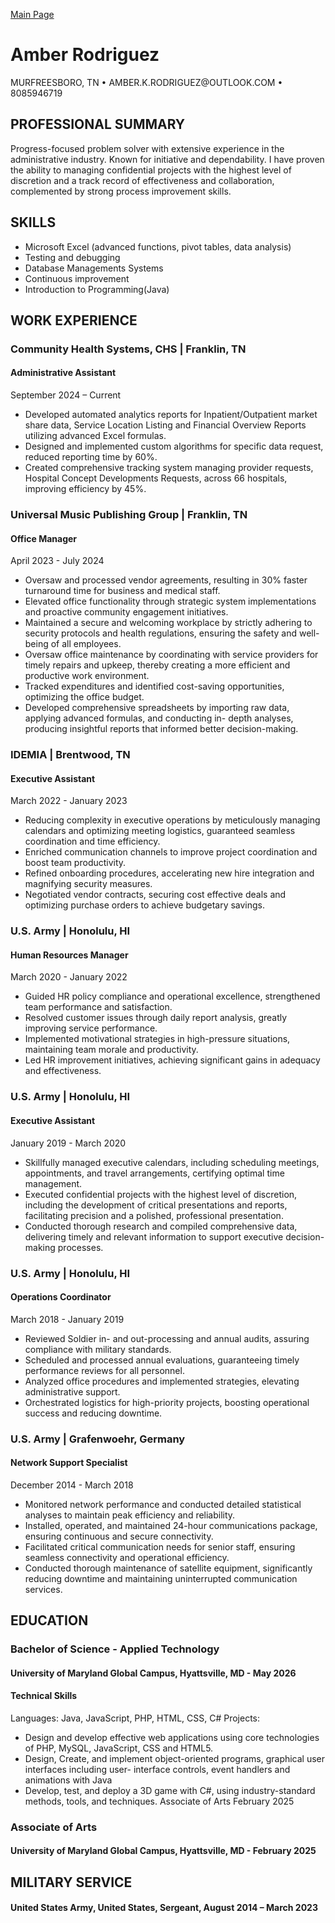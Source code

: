 <a href="https://amberkrodriguez.github.io/Portfolio-/">Main Page</a> 

<h1>Amber Rodriguez</h1>
MURFREESBORO, TN • AMBER.K.RODRIGUEZ@OUTLOOK.COM • 8085946719

<h2>PROFESSIONAL SUMMARY</h2>
Progress-focused problem solver with extensive experience in the administrative industry. Known for initiative and dependability. I have proven the ability to managing confidential projects with the highest level of discretion and a track record of effectiveness and collaboration, complemented by strong process improvement skills.


<h2>SKILLS</h2>
  <ul>
    <li>Microsoft Excel (advanced functions, pivot tables, data analysis)</li>
    <li>Testing and debugging</li>
    <li>Database Managements Systems</li>
    <li>Continuous improvement</li>
    <li>Introduction to Programming(Java)</li>
  </ul>

<h2>WORK EXPERIENCE</h2>

<h3>Community Health Systems, CHS | Franklin, TN</h3>
<h4>Administrative Assistant</h4>
September 2024 – Current
<ul>
  <li>Developed automated analytics reports for Inpatient/Outpatient market share data, Service Location Listing and
  Financial Overview Reports utilizing advanced Excel formulas.</li>
  <li>Designed and implemented custom algorithms for specific data request, reduced reporting time by 60%.</li>
  <li>Created comprehensive tracking system managing provider requests, Hospital Concept Developments Requests, across 66 hospitals, 
    improving efficiency by 45%.</li>
</ul>

<h3>Universal Music Publishing Group | Franklin, TN</h3>
<h4>Office Manager</h4>
April 2023 - July 2024
<ul>
  <li>Oversaw and processed vendor agreements, resulting in 30% faster turnaround time for business and medical staff.</li>
  <li>Elevated office functionality through strategic system implementations and proactive community engagement initiatives.</li>
  <li>Maintained a secure and welcoming workplace by strictly adhering to security protocols and health regulations, ensuring the safety and well-being of all employees.</li>
  <li>Oversaw office maintenance by coordinating with service providers for timely repairs and upkeep, thereby creating a more efficient and productive work environment.</li>
  <li>Tracked expenditures and identified cost-saving opportunities, optimizing the office budget.</li>
  <li>Developed comprehensive spreadsheets by importing raw data, applying advanced formulas, and conducting in-
  depth analyses, producing insightful reports that informed better decision-making.</li>
</ul>

<h3>IDEMIA | Brentwood, TN </h3>
<h4>Executive Assistant</h4>
March 2022 - January 2023 
<ul>
  <li>Reducing complexity in executive operations by meticulously managing calendars and optimizing meeting logistics, guaranteed seamless coordination and time efficiency.</li>
  <li>Enriched communication channels to improve project coordination and boost team productivity.</li>
  <li>Refined onboarding procedures, accelerating new hire integration and magnifying security measures.</li>
  <li>Negotiated vendor contracts, securing cost effective deals and optimizing purchase orders to achieve budgetary savings.</li>
</ul>

<h3>U.S. Army | Honolulu, HI</h3>
<h4>Human Resources Manager</h4>
  March 2020 - January 2022 
 <ul>   
  <li>Guided HR policy compliance and operational excellence, strengthened team performance and satisfaction.</li>
  <li>Resolved customer issues through daily report analysis, greatly improving service performance.</li>
  <li>Implemented motivational strategies in high-pressure situations, maintaining team morale and productivity.</li>
  <li>Led HR improvement initiatives, achieving significant gains in adequacy and effectiveness.</li>
 </ul>
 
<h3>U.S. Army | Honolulu, HI</h3>
<h4>Executive Assistant</h4>
January 2019 - March 2020 
<ul>
  <li>Skillfully managed executive calendars, including scheduling meetings, appointments, and travel arrangements, certifying optimal time management.</li>
  <li>Executed confidential projects with the highest level of discretion, including the development of critical presentations and reports, facilitating precision and a polished, professional presentation.</li>
  <li>Conducted thorough research and compiled comprehensive data, delivering timely and relevant information to support executive decision-making processes.</li>
</ul>
 
<h3>U.S. Army | Honolulu, HI</h3> 
<h4>Operations Coordinator</h4>
March 2018 - January 2019
<ul>
  <li>Reviewed Soldier in- and out-processing and annual audits, assuring compliance with military standards.</li> 
  <li>Scheduled and processed annual evaluations, guaranteeing timely performance reviews for all personnel.</li>
  <li>Analyzed office procedures and implemented strategies, elevating administrative support.</li>
  <li>Orchestrated logistics for high-priority projects, boosting operational success and reducing downtime.</li>
</ul>

<h3>U.S. Army | Grafenwoehr, Germany</h3>
<h4>Network Support Specialist</h4>
December 2014 - March 2018
<ul>
  <li>Monitored network performance and conducted detailed statistical analyses to maintain peak efficiency and reliability.</li>
  <li>Installed, operated, and   maintained 24-hour communications package, ensuring continuous and secure connectivity.</li>
  <li>Facilitated critical communication needs for senior staff, ensuring seamless connectivity and operational efficiency.</li>
  <li>Conducted thorough maintenance of satellite equipment, significantly reducing downtime and maintaining uninterrupted communication services.</li>
</ul>


<h2>EDUCATION</h2>

<h3>Bachelor of Science - Applied Technology</h3>
<h4>University of Maryland Global Campus, Hyattsville, MD - May 2026</h4>

<h4>Technical Skills</h4>
Languages: Java, JavaScript, PHP, HTML, CSS, C# Projects:
<ul>
  <li>Design and develop effective web applications using core technologies of PHP, MySQL, JavaScript, CSS and HTML5.</li>
  <li>Design, Create, and implement object-oriented programs, graphical user interfaces including user- interface controls, event handlers and animations with Java</li>
  <li>Develop, test, and deploy a 3D game with C#, using industry-standard methods, tools, and techniques. Associate of Arts February 2025</li>
 </ul>
 
<h3>Associate of Arts</h3>
<h4>University of Maryland Global Campus, Hyattsville, MD - February 2025</h4>


<h2>MILITARY SERVICE</h2>
<h4>United States Army, United States, Sergeant, August 2014 – March 2023</h4>




